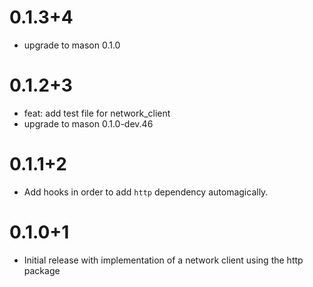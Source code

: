 # 0.1.3+4

- upgrade to mason 0.1.0

# 0.1.2+3

- feat: add test file for network_client
- upgrade to mason 0.1.0-dev.46

# 0.1.1+2

- Add hooks in order to add `http` dependency automagically.

# 0.1.0+1

- Initial release with implementation of a network client using the http package
